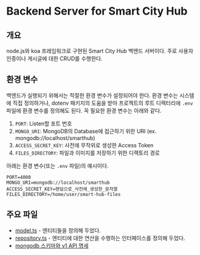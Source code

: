 # Backend Server for Smart City Hub

## 개요

node.js와 koa 프레임워크로 구현된 Smart City Hub 백엔드 서버이다. 주로 사용자 인증이나 게시글에 대한 CRUD를 수행한다.

## 환경 변수

백엔드가 실행되기 위해서는 적절한 환경 변수가 설정되어야 한다. 환경 변수는 시스템에 직접 정의하거나, dotenv 패키지의 도움을 받아 프로젝트의 루트 디렉터리에 `.env` 파일에 환경 변수를 정의해도 된다. 꼭 필요한 환경 변수는 아래와 같다.

1. `PORT`: Listen할 포트 번호
2. `MONGO_URI`: MongoDB의 Database에 접근하기 위한 URI (ex. mongodb://localhost/smarthub)
3. `ACCESS_SECRET_KEY`: 사전에 무작위로 생성한 Access Token
4. `FILES_DIRECTORY`: 파일과 이미지를 저장하기 위한 디렉토리 경로

아래는 환경 변수(또는 `.env` 파일)의 예시이다.

```
PORT=4000
MONGO_URI=mongodb://localhost/smarthub
ACCESS_SECRET_KEY=랜덤으로_사전에_생성한_문자열
FILES_DIRECTORY=/home/user/smart-hub-files
```

## 주요 파일

- [model.ts](./src/v2/core/model.ts) - 엔티티들을 정의해 두었다.
- [repository.ts](./src/v2/core/repository.ts) - 엔티티에 대한 연산을 수행하는 인터페이스를 정의해 두었다.
- [mongodb 스키마와 v1 API 명세](./utils/v1/models/README.md)
